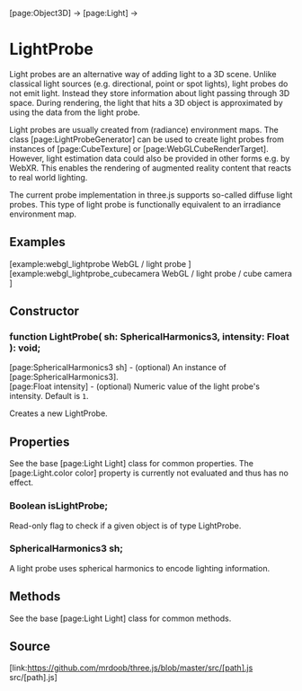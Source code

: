[page:Object3D] → [page:Light] →

# LightProbe

Light probes are an alternative way of adding light to a 3D scene. Unlike
classical light sources (e.g. directional, point or spot lights), light probes
do not emit light. Instead they store information about light passing through
3D space. During rendering, the light that hits a 3D object is approximated by
using the data from the light probe.

Light probes are usually created from (radiance) environment maps. The class
[page:LightProbeGenerator] can be used to create light probes from instances
of [page:CubeTexture] or [page:WebGLCubeRenderTarget]. However, light
estimation data could also be provided in other forms e.g. by WebXR. This
enables the rendering of augmented reality content that reacts to real world
lighting.

The current probe implementation in three.js supports so-called diffuse light
probes. This type of light probe is functionally equivalent to an irradiance
environment map.

## Examples

[example:webgl_lightprobe WebGL / light probe ]  
[example:webgl_lightprobe_cubecamera WebGL / light probe / cube camera ]

## Constructor

###  function LightProbe( sh: SphericalHarmonics3, intensity: Float ): void;

[page:SphericalHarmonics3 sh] - (optional) An instance of
[page:SphericalHarmonics3].  
[page:Float intensity] - (optional) Numeric value of the light probe's
intensity. Default is `1`.  
  
Creates a new LightProbe.

## Properties

See the base [page:Light Light] class for common properties. The
[page:Light.color color] property is currently not evaluated and thus has no
effect.

###  Boolean isLightProbe;

Read-only flag to check if a given object is of type LightProbe.

###  SphericalHarmonics3 sh;

A light probe uses spherical harmonics to encode lighting information.

## Methods

See the base [page:Light Light] class for common methods.

## Source

[link:https://github.com/mrdoob/three.js/blob/master/src/[path].js
src/[path].js]

